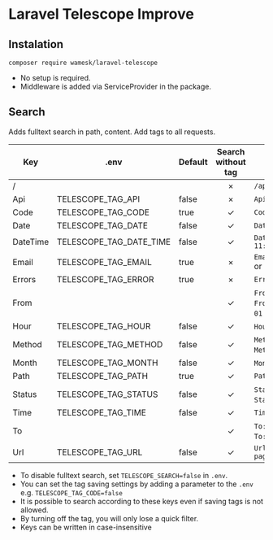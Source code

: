 # Laravel Telescope Improve

## Instalation

```shell
composer require wamesk/laravel-telescope
```

- No setup is required.
- Middleware is added via ServiceProvider in the package.


## Search
Adds fulltext search in path, content.
Add tags to all requests.

| Key      | .env                    | Default | Search without tag | Example                                                     |
|----------|-------------------------|---------|:------------------:|-------------------------------------------------------------|
| /        |                         |         |         ×          | `/api/v1`                                                   |
| Api      | TELESCOPE_TAG_API       | false   |         ×          | `Api:GET /api/v1/users`                                     |
| Code     | TELESCOPE_TAG_CODE      | true    |         ✓          | `Code:1.2.3`                                                |
| Date     | TELESCOPE_TAG_DATE      | false   |         ✓          | `Date:2023-01-01`                                           |
| DateTime | TELESCOPE_TAG_DATE_TIME | false   |         ✓          | `DateTime:2023-01-01 11:22:33`                              |
| Email    | TELESCOPE_TAG_EMAIL     | true    |         ×          | `Email:john.doe@example.com` or `Email:none`                |
| Errors   | TELESCOPE_TAG_ERROR     | true    |         ×          | `Errors:true`                                               |
| From     |                         |         |         ✓          | `From:2024-01-01`, `From:12:34`, `From:2024-01-01 12:34`... |
| Hour     | TELESCOPE_TAG_HOUR      | false   |         ✓          | `Hour:0` - `Hour:23`                                        |
| Method   | TELESCOPE_TAG_METHOD    | false   |         ✓          | `Method:GET`, `Method:POST`, `Method:UPDATE`...             |
| Month    | TELESCOPE_TAG_MONTH     | false   |         ✓          | `Month:1` - `Month:12`                                      |
| Path     | TELESCOPE_TAG_PATH      | true    |         ✓          | `Path:/api/v1`                                              |
| Status   | TELESCOPE_TAG_STATUS    | false   |         ✓          | `Status:200`, `Status:400`, `Status:500`...                 |
| Time     | TELESCOPE_TAG_TIME      | false   |         ✓          | `Time:11:22`                                                |
| To       |                         |         |         ✓          | `To:2024-01-01`, `To:12:34`, `To:2024-01-01 12:34`...       |
| Url      | TELESCOPE_TAG_URL       | false   |         ✓          | `Url:/nova-api/user-groups?page=1&perPage=25`               |

- To disable fulltext search, set `TELESCOPE_SEARCH=false` in `.env`.
- You can set the tag saving settings by adding a parameter to the `.env` e.g. `TELESCOPE_TAG_CODE=false` 
- It is possible to search according to these keys even if saving tags is not allowed.
- By turning off the tag, you will only lose a quick filter.
- Keys can be written in case-insensitive
